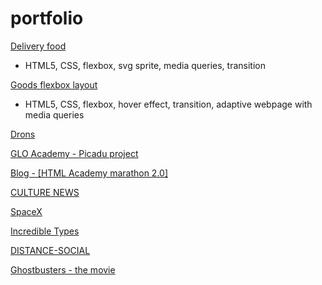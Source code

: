 # portfolio

[Delivery food](https://zion86.github.io/GLO-ACADEMY-workshops/delivery-food/index.html)
  - HTML5, CSS, flexbox, svg sprite, media queries, transition
  
[Goods flexbox layout](https://zion86.github.io/HTML-CSS-page-layout/adaptive-cards-layout/index.html)
  - HTML5, CSS, flexbox, hover effect, transition, adaptive webpage with media queries

[Drons](https://zion86.github.io/portfolio/drons/index.html)

[GLO Academy - Picadu project](https://zion86.github.io/GLO-ACADEMY-workshops/picadu/index.html)

[Blog - [HTML Academy marathon 2.0]](https://zion86.github.io/portfolio/Blog/index.html)

[CULTURE NEWS](https://zion86.github.io/portfolio/Culture-news/dist/index.html)

[SpaceX](https://zion86.github.io/portfolio/Spacex/index.html)

[Incredible Types](https://zion86.github.io/Social-Hackers-Academy-Coding-School/Module-1-HTML-CSS/week_3_my_remake/index.html#)

[DISTANCE-SOCIAL](https://zion86.github.io/portfolio/Distance-social/index.html)

[Ghostbusters - the movie](https://zion86.github.io/portfolio/Ghoustbusters%20-%20The%20Movie/index.html)
